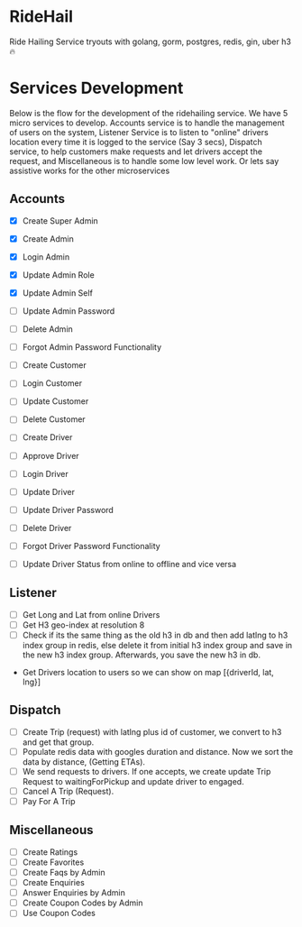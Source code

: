 # RideHail

Ride Hailing Service tryouts with golang, gorm, postgres, redis, gin, uber h3 🔥

# Services Development

Below is the flow for the development of the ridehailing service. We have 5 micro services to develop. Accounts service is to handle the management of users on the system, Listener Service is to listen to "online" drivers location every time it is logged to the service (Say 3 secs), Dispatch service, to help customers make requests and let drivers accept the request, and Miscellaneous is to handle some low level work. Or lets say assistive works for the other microservices

## Accounts

- [x] Create Super Admin
- [x] Create Admin
- [x] Login Admin
- [x] Update Admin Role
- [x] Update Admin Self
- [ ] Update Admin Password
- [ ] Delete Admin
- [ ] Forgot Admin Password Functionality

- [ ] Create Customer
- [ ] Login Customer
- [ ] Update Customer
- [ ] Delete Customer

- [ ] Create Driver
- [ ] Approve Driver
- [ ] Login Driver
- [ ] Update Driver
- [ ] Update Driver Password
- [ ] Delete Driver
- [ ] Forgot Driver Password Functionality
- [ ] Update Driver Status from online to offline and vice versa

## Listener

- [ ] Get Long and Lat from online Drivers
- [ ] Get H3 geo-index at resolution 8
- [ ] Check if its the same thing as the old h3 in db and then add latlng to h3 index group in redis, else delete it from initial h3 index group and save in the new h3 index group. Afterwards, you save the new h3 in db.
- Get Drivers location to users so we can show on map [{driverId, lat, lng}]

## Dispatch

- [ ] Create Trip (request) with latlng plus id of customer, we convert to h3 and get that group.
- [ ] Populate redis data with googles duration and distance. Now we sort the data by distance, (Getting ETAs).
- [ ] We send requests to drivers. If one accepts, we create update Trip Request to waitingForPickup and update driver to engaged.
- [ ] Cancel A Trip (Request).
- [ ] Pay For A Trip

## Miscellaneous

- [ ] Create Ratings
- [ ] Create Favorites
- [ ] Create Faqs by Admin
- [ ] Create Enquiries
- [ ] Answer Enquiries by Admin
- [ ] Create Coupon Codes by Admin
- [ ] Use Coupon Codes
